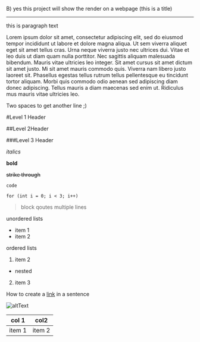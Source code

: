 B) yes this project will show the render on a webpage (this is a title)
___________

 this is paragraph text 

Lorem ipsum dolor sit amet, consectetur adipiscing elit, sed do eiusmod tempor incididunt ut labore et dolore magna aliqua. Ut sem viverra aliquet eget sit amet tellus cras. Urna neque viverra justo nec ultrices dui. Vitae et leo duis ut diam quam nulla porttitor. Nec sagittis aliquam malesuada bibendum. Mauris vitae ultricies leo integer. Sit amet cursus sit amet dictum sit amet justo. Mi sit amet mauris commodo quis. Viverra nam libero justo laoreet sit. Phasellus egestas tellus rutrum tellus pellentesque eu tincidunt tortor aliquam. Morbi quis commodo odio aenean sed adipiscing diam donec adipiscing. Tellus mauris a diam maecenas sed enim ut. Ridiculus mus mauris vitae ultricies leo.

Two spaces to get another line ;)

#Level 1 Header

##Level 2Header

###Level 3 Header 

*italics* 

**bold**

~~strike through~~

`code`

``for (int i = 0; i < 3; i++)``

>block qoutes 
>multiple lines

unordered lists 
* item 1
* item 2

ordered lists
1. item 2
  * nested 
2. item 3 


How to create a [link](https://loremipsum.io/generator/?n=5&t=p) in a sentence 

![altText](https://www.johnnyseeds.com/dw/image/v2/BBBW_PRD/on/demandware.static/-/Sites-jss-master/default/dw625729c3/images/products/flowers/01712_01_procutorange.jpg?sw=387&cx=302&cy=0&cw=1196&ch=1196)

|col 1|col2|
|-----|-----|
|item 1|item 2
